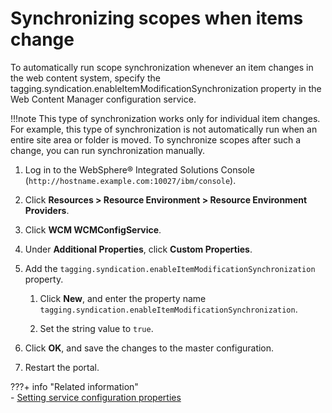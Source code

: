 # Synchronizing scopes when items change

To automatically run scope synchronization whenever an item changes in the web content system, specify the tagging.syndication.enableItemModificationSynchronization property in the Web Content Manager configuration service.

!!!note
    This type of synchronization works only for individual item changes. For example, this type of synchronization is not automatically run when an entire site area or folder is moved. To synchronize scopes after such a change, you can run synchronization manually.

1.  Log in to the WebSphere® Integrated Solutions Console (`http://hostname.example.com:10027/ibm/console`).

2.  Click **Resources > Resource Environment > Resource Environment Providers**.

3.  Click **WCM WCMConfigService**.

4.  Under **Additional Properties**, click **Custom Properties**.

5.  Add the `tagging.syndication.enableItemModificationSynchronization` property.

    1.  Click **New**, and enter the property name `tagging.syndication.enableItemModificationSynchronization`.

    2.  Set the string value to `true`.

6.  Click **OK**, and save the changes to the master configuration.

7.  Restart the portal.



???+ info "Related information"  
    -   [Setting service configuration properties](../../../../../../deploy_dx/manage/config_portal_behavior/service_config_properties/index.md)


